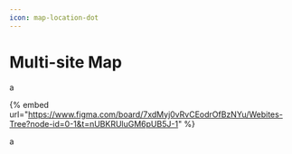 ```yaml
---
icon: map-location-dot
---
```


# Multi-site Map

a

{% embed url="https://www.figma.com/board/7xdMyj0vRvCEodrOfBzNYu/Webites-Tree?node-id=0-1&t=nUBKRUluGM6pUB5J-1" %}

a

